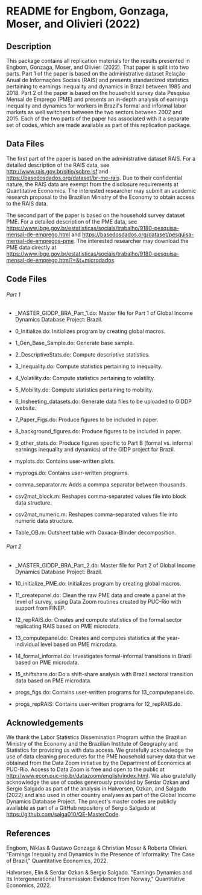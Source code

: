 # README for Engbom, Gonzaga, Moser, and Olivieri (2022)


## Description

This package contains all replication materials for the results presented in Engbom, Gonzaga, Moser, and Olivieri (2022). That paper is split into two parts. Part 1 of the paper is based on the administrative dataset Relação Anual de Informações Sociais (RAIS) and presents standardized statistics pertaining to earnings inequality and dynamics in Brazil between 1985 and 2018. Part 2 of the paper is based on the household survey data Pesquisa Mensal de Emprego (PME) and presents an in-depth analysis of earnings inequality and dynamics for workers in Brazil's formal and informal labor markets as well switchers between the two sectors between 2002 and 2015. Each of the two parts of the paper has associated with it a separate set of codes, which are made available as part of this replication package.


## Data Files

The first part of the paper is based on the administrative dataset RAIS. For a detailed description of the RAIS data, see http://www.rais.gov.br/sitio/sobre.jsf and https://basedosdados.org/dataset/br-me-rais. Due to their confidential nature, the RAIS data are exempt from the disclosure requirements at Quantitative Economics. The interested researcher may submit an academic research proposal to the Brazilian Ministry of the Economy to obtain access to the RAIS data.

The second part of the paper is based on the household survey dataset PME. For a detailed description of the PME data, see https://www.ibge.gov.br/estatisticas/sociais/trabalho/9180-pesquisa-mensal-de-emprego.html and https://basedosdados.org/dataset/pesquisa-mensal-de-empregos-pme. The interested researcher may download the PME data directly at https://www.ibge.gov.br/estatisticas/sociais/trabalho/9180-pesquisa-mensal-de-emprego.html?=&t=microdados.


## Code Files

###### Part 1

- \_MASTER\_GIDDP\_BRA\_Part\_1.do: Master file for Part 1 of Global Income Dynamics Database Project: Brazil.

- 0\_Initialize.do: Initializes program by creating global macros.

- 1\_Gen\_Base\_Sample.do: Generate base sample.

- 2\_DescriptiveStats.do: Compute descriptive statistics.

- 3\_Inequality.do: Compute statistics pertaining to inequality.

- 4\_Volatility.do: Compute statistics pertaining to volatility.

- 5\_Mobility.do: Compute statistics pertaining to mobility.

- 6\_Insheeting\_datasets.do: Generate data files to be uploaded to GIDDP website.

- 7\_Paper\_Figs.do: Produce figures to be included in paper.

- 8\_background\_figures.do: Produce figures to be included in paper.

- 9\_other\_stats.do: Produce figures specific to Part B (formal vs. informal earnings inequality and dynamics) of the GIDP project for Brazil.

- myplots.do: Contains user-written plots.

- myprogs.do: Contains user-written programs.

- comma\_separator.m: Adds a commpa separator between thousands.

- csv2mat\_block.m: Reshapes comma-separated values file into block data structure.

- csv2mat\_numeric.m: Reshapes comma-separated values file into numeric data structure.

- Table\_OB.m: Outsheet table with Oaxaca-Blinder decomposition.

###### Part 2

- \_MASTER\_GIDDP\_BRA\_Part\_2.do: Master file for Part 2 of Global Income Dynamics Database Project: Brazil.

- 10\_initialize\_PME.do: Initializes program by creating global macros.

- 11\_createpanel.do: Clean the raw PME data and create a panel at the level of survey, using Data Zoom routines created by PUC-Rio with support from FINEP.

- 12\_repRAIS.do: Creates and compute statistics of the formal sector replicating RAIS based on PME microdata.

- 13\_computepanel.do: Creates and computes statistics at the year-individual level based on PME microdata.

- 14\_formal\_informal.do: Investigates formal-informal transitions in Brazil based on PME microdata.

- 15\_shiftshare.do: Do a shift-share analysis with Brazil sectoral transition data based on PME microdata.

- progs\_figs.do: Contains user-written programs for 13\_computepanel.do.

- progs\_repRAIS: Contains user-written programs for 12\_repRAIS.do.


## Acknowledgements

We thank the Labor Statistics Dissemination Program within the Brazilian Ministry of the Economy and the Brazilian Institute of Geography and Statistics for providing us with data access. We gratefully acknowledge the use of data cleaning procedures for the PME household survey data that we obtained from the Data Zoom initiative by the Department of Economics at PUC-Rio. Access to Data Zoom is free and open to the public at http://www.econ.puc-rio.br/datazoom/english/index.html. We also gratefully acknowledge the use of codes generously provided by Serdar Ozkan and Sergio Salgado as part of the analysis in Halvorsen, Ozkan, and Salgado (2022) and also used in other country analyses as part of the Global Income Dynamics Database Project. The project's master codes are publicly available as part of a GitHub repository of Sergio Salgado at https://github.com/salga010/QE-MasterCode.


## References

Engbom, Niklas & Gustavo Gonzaga & Christian Moser & Roberta Olivieri. "Earnings Inequality and Dynamics in the Presence of Informality: The Case of Brazil," Quantitative Economics, 2022.

Halvorsen, Elin & Serdar Ozkan & Sergio Salgado. "Earnings Dynamics and Its Intergenerational Transmission: Evidence from Norway," Quantitative Economics, 2022.
